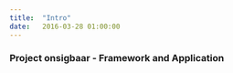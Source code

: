 ```yaml
---
title:  "Intro"
date:   2016-03-28 01:00:00
---
```


### Project onsigbaar - Framework and Application
